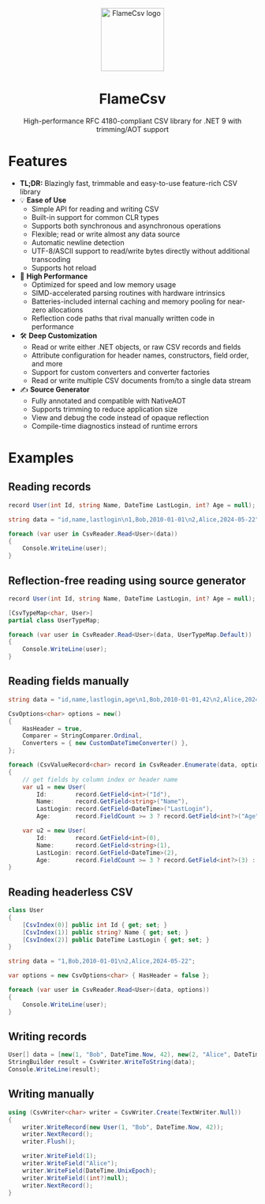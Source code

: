 <p align="center">
  <img
    width="128"
    height="128"
    title="FlameCsv logo"
    src="docs/data/logo.png" />
  <h1 align="center">FlameCsv</h1>
  <p align="center">High-performance RFC 4180-compliant CSV library for .NET 9 with trimming/AOT support</p>
</p>

# Features
- **TL;DR:** Blazingly fast, trimmable and easy-to-use feature-rich CSV library
- 💡 **Ease of Use**
  - Simple API for reading and writing CSV
  - Built-in support for common CLR types
  - Supports both synchronous and asynchronous operations
  - Flexible; read or write almost any data source
  - Automatic newline detection
  - UTF-8/ASCII support to read/write bytes directly without additional transcoding
  - Supports hot reload
- 🚀 **High Performance**
  - Optimized for speed and low memory usage
  - SIMD-accelerated parsing routines with hardware intrinsics
  - Batteries-included internal caching and memory pooling for near-zero allocations
  - Reflection code paths that rival manually written code in performance
- 🛠️ **Deep Customization**
  - Read or write either .NET objects, or raw CSV records and fields
  - Attribute configuration for header names, constructors, field order, and more
  - Support for custom converters and converter factories
  - Read or write multiple CSV documents from/to a single data stream
- ✍️ **Source Generator**
  - Fully annotated and compatible with NativeAOT
  - Supports trimming to reduce application size
  - View and debug the code instead of opaque reflection
  - Compile-time diagnostics instead of runtime errors

# Examples

## Reading records
```csharp
record User(int Id, string Name, DateTime LastLogin, int? Age = null);

string data = "id,name,lastlogin\n1,Bob,2010-01-01\n2,Alice,2024-05-22";

foreach (var user in CsvReader.Read<User>(data))
{
    Console.WriteLine(user);
}
```

## Reflection-free reading using source generator
```csharp
record User(int Id, string Name, DateTime LastLogin, int? Age = null);

[CsvTypeMap<char, User>]
partial class UserTypeMap;

foreach (var user in CsvReader.Read<User>(data, UserTypeMap.Default))
{
    Console.WriteLine(user);
}
```

## Reading fields manually
```csharp
string data = "id,name,lastlogin,age\n1,Bob,2010-01-01,42\n2,Alice,2024-05-22,\n";

CsvOptions<char> options = new()
{
    HasHeader = true,
    Comparer = StringComparer.Ordinal,
    Converters = { new CustomDateTimeConverter() },
};

foreach (CsvValueRecord<char> record in CsvReader.Enumerate(data, options))
{
    // get fields by column index or header name
    var u1 = new User(
        Id:        record.GetField<int>("Id"),
        Name:      record.GetField<string>("Name"),
        LastLogin: record.GetField<DateTime>("LastLogin"),
        Age:       record.FieldCount >= 3 ? record.GetField<int?>("Age") : null);

    var u2 = new User(
        Id:        record.GetField<int>(0),
        Name:      record.GetField<string>(1),
        LastLogin: record.GetField<DateTime>(2),
        Age:       record.FieldCount >= 3 ? record.GetField<int?>(3) : null);
}
```

## Reading headerless CSV
```csharp
class User
{
    [CsvIndex(0)] public int Id { get; set; }
    [CsvIndex(1)] public string? Name { get; set; }
    [CsvIndex(2)] public DateTime LastLogin { get; set; }
}

string data = "1,Bob,2010-01-01\n2,Alice,2024-05-22";

var options = new CsvOptions<char> { HasHeader = false };

foreach (var user in CsvReader.Read<User>(data, options))
{
    Console.WriteLine(user);
}
```

## Writing records
```csharp
User[] data = [new(1, "Bob", DateTime.Now, 42), new(2, "Alice", DateTime.UnixEpoch, null)];
StringBuilder result = CsvWriter.WriteToString(data);
Console.WriteLine(result);
```

## Writing manually
```csharp
using (CsvWriter<char> writer = CsvWriter.Create(TextWriter.Null))
{
    writer.WriteRecord(new User(1, "Bob", DateTime.Now, 42));
    writer.NextRecord();
    writer.Flush();

    writer.WriteField(1);
    writer.WriteField("Alice");
    writer.WriteField(DateTime.UnixEpoch);
    writer.WriteField((int?)null);
    writer.NextRecord();
}
```
